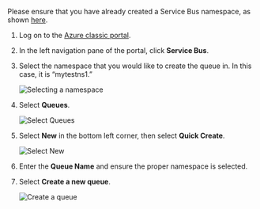 Please ensure that you have already created a Service Bus namespace, as shown [here][namespace-how-to].

1. Log on to the [Azure classic portal][classic-portal].

2. In the left navigation pane of the portal, click **Service Bus**.

3. Select the namespace that you would like to create the queue in. In this case, it is “mytestns1.”

    ![Selecting a namespace][select-namespace]

4. Select **Queues**.

    ![Select Queues][select-queue]

5. Select **New** in the bottom left corner, then select **Quick Create**.

    ![Select New][select-new]

6. Enter the **Queue Name** and ensure the proper namespace is selected.

7. Select **Create a new queue**.

    ![Create a queue][create-queue]

[select-namespace]: ./media/service-bus-create-queue-portal/select-namespace.png
[select-queue]: ./media/service-bus-create-queue-portal/select-queue.png
[select-new]: ./media/service-bus-create-queue-portal/select-new.png
[create-queue]: ./media/service-bus-create-queue-portal/create-queue.png

[namespace-how-to]: /documentation/articles/ervice-bus-create-namespace-portal/
[classic-portal]: https://manage.windowsazure.cn